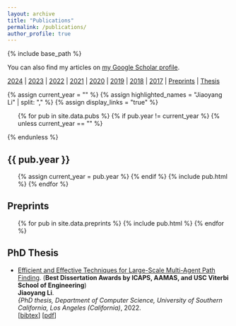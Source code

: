 ```yaml
---
layout: archive
title: "Publications"
permalink: /publications/
author_profile: true
---
```


{% include base_path %}

You can also find my articles on
<a href="https://scholar.google.com/citations?user=F5qzvmkAAAAJ&hl=en">my Google Scholar profile</a>.
<br>

<a href="#year2024">2024</a> |
<a href="#year2023">2023</a> |
<a href="#year2022">2022</a> |
<a href="#year2021">2021</a> |
<a href="#year2020">2020</a> |
<a href="#year2019">2019</a> |
<a href="#year2018">2018</a> |
<a href="#year2017">2017</a> |
<a href="#preprints">Preprints</a> |
<a href="#thesis">Thesis</a>

<!--{% assign sorted_pubs = site.data.pubs | sort: "year" | reverse %}-->
{% assign current_year = "" %}
{% assign highlighted_names = "Jiaoyang Li" | split: "," %}
{% assign display_links = "true" %}

<ul>
    {% for pub in site.data.pubs %}
        {% if pub.year != current_year %}
            {% unless current_year == "" %}
                </ul>
            {% endunless %}
            <h2>{{ pub.year }}</h2><a name="year{{ pub.year }}"></a>
            <ul>
            {% assign current_year = pub.year %}
        {% endif %}
        {% include pub.html %}
    {% endfor %}
</ul>

<h2>Preprints</h2><a name="preprints"></a>
<ul>
    {% for pub in site.data.preprints %}
        {% include pub.html %}
    {% endfor %}
</ul>

<h2>PhD Thesis</h2><a name="thesis"></a>
<ul>
    <li>
        <a href="/publications/LiPhD22">Efficient and Effective Techniques for Large-Scale Multi-Agent Path Finding</a>.
        (<b>Best Dissertation Awards by ICAPS, AAMAS, and USC Viterbi School of Engineering</b>)<br/>
        <b>Jiaoyang Li</b>.<br/>
        <i>{PhD thesis, Department of Computer Science, University of Southern California, Los Angeles (California)</i>, 2022.<br/>
        [<a href="javascript:void(0)" onclick="(function(target, id) { if ($('#' + id).css('display') == 'block') { $('#' + id).hide('fast'); $(target).text('bibtex') } else { $('#' + id).show('fast'); $(target).text('bibtex▲') } })(this, 'bibtex-LiPhD22');">bibtex</a>]
        [<a href="/files/phd-thesis-final.pdf">pdf</a>]
        <div id="bibtex-{{pub.key}}" style="display:none; font-size:small">
            <pre>@phdthesis{LiPhD22,
  title     = {Efficient and Effective Techniques for Large-Scale Multi-Agent Path Finding},
  author    = {Jiaoyang Li},
  school    = {University of Southern California},
  year      = {2022}
}</pre></div>
    </li>
</ul>